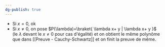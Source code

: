 ```yaml
---
dg-publish: true
---
```


- Si $x=0$, ok
- Si $x\neq 0$, on pose $P(\lambda)=\braket{ \lambda x+ y | \lambda x+ y }$ (le $\lambda$ devant le $x\neq 0$ pour cas d'égalité)
et on obtient le même polynôme que dans [[Preuve - Cauchy-Schwartz]] et on finit la preuve de même.